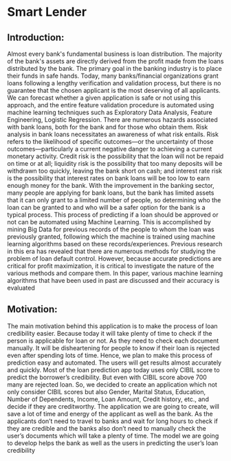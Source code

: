  # Smart Lender
 ## Introduction:
  Almost every bank's fundamental business is loan distribution. The majority of the bank's assets 
are directly derived from the profit made from the loans distributed by the bank. The primary goal in the 
banking industry is to place their funds in safe hands. Today, many banks/financial organizations grant 
loans following a lengthy verification and validation process, but there is no guarantee that the chosen 
applicant is the most deserving of all applicants. We can forecast whether a given application is safe or not 
using this approach, and the entire feature validation procedure is automated using machine learning 
techniques such as Exploratory Data Analysis, Feature Engineering, Logistic Regression.
  There are numerous hazards associated with bank loans, both for the bank and for those who obtain 
them. Risk analysis in bank loans necessitates an awareness of what risk entails. Risk refers to the likelihood 
of specific outcomes—or the uncertainty of those outcomes—particularly a current negative danger to 
achieving a current monetary activity. Credit risk is the possibility that the loan will not be repaid on time 
or at all; liquidity risk is the possibility that too many deposits will be withdrawn too quickly, leaving the 
bank short on cash; and interest rate risk is the possibility that interest rates on bank loans will be too low 
to earn enough money for the bank.
  With the improvement in the banking sector, many people are applying for bank loans, but the bank 
has limited assets that it can only grant to a limited number of people, so determining who the loan can be 
granted to and who will be a safer option for the bank is a typical process. This process of predicting if a 
loan should be approved or not can be automated using Machine Learning. This is accomplished by mining 
Big Data for previous records of the people to whom the loan was previously granted, following which the 
machine is trained using machine learning algorithms based on these records/experiences. Previous research 
in this era has revealed that there are numerous methods for studying the problem of loan default control. 
However, because accurate predictions are critical for profit maximization, it is critical to investigate the 
nature of the various methods and compare them. In this paper, various machine learning algorithms that 
have been used in past are discussed and their accuracy is evaluated

## Motivation:
  The main motivation behind this application is to make the process of loan credibility easier. Because today it will take plenty of time to check if the person is 
applicable for loan or not. As they need to check each document manually. It will be disheartening for people to know if their loan is rejected even after spending 
lots of time. Hence, we plan to make this process of prediction easy and automated. The users will get results almost accurately and quickly.
Most of the loan prediction app today uses only CIBIL score to predict the 
borrower’s credibility. But even with CIBIL score above 700 many are rejected 
loan. So, we decided to create an application which not only consider CIBIL scores 
but also Gender, Marital Status, Education, Number of Dependents, Income, Loan 
Amount, Credit history, etc., and decide if they are creditworthy.
The application we are going to create, will save a lot of time and energy of 
the applicant as well as the bank. As the applicants don’t need to travel to banks 
and wait for long hours to check if they are credible and the banks also don’t need 
to manually check the user’s documents which will take a plenty of time. The 
model we are going to develop helps the bank as well as the users in predicting the 
user’s loan credibility
